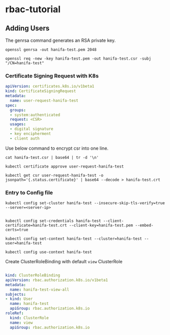 # rbac-tutorial


## Adding Users

The genrsa command generates an RSA private key.

```
openssl genrsa -out hanifa-test.pem 2048

openssl req -new -key hanifa-test.pem -out hanifa-test.csr -subj "/CN=hanifa-test"

```


### Certificate Signing Request with K8s

```yaml
apiVersion: certificates.k8s.io/v1beta1
kind: CertificateSigningRequest
metadata:
  name: user-request-hanifa-test
spec:
  groups:
  - system:authenticated
  request: <CSR>
  usages:
  - digital signature
  - key encipherment
  - client auth
```

Use below command to encrypt csr into one line.
```
cat hanifa-test.csr | base64 | tr -d '\n'
```

```
kubectl certificate approve user-request-hanifa-test
```

```
kubectl get csr user-request-hanifa-test -o jsonpath='{.status.certificate}' | base64 --decode > hanifa-test.crt
```

### Entry to Config file


```
kubectl config set-cluster hanifa-test --insecure-skip-tls-verify=true --server=<server-ip>


kubectl config set-credentials hanifa-test --client-certificate=hanifa-test.crt --client-key=hanifa-test.pem --embed-certs=true

kubectl config set-context hanifa-test --cluster=hanifa-test --user=hanifa-test

kubectl config use-context hanifa-test

```

Create ClusterRoleBinding with default `view` ClusterRole

```yaml

kind: ClusterRoleBinding
apiVersion: rbac.authorization.k8s.io/v1beta1
metadata:
  name: hanifa-test-view-all
subjects:
- kind: User
  name: hanifa-test
  apiGroup: rbac.authorization.k8s.io
roleRef:
  kind: ClusterRole
  name: view
  apiGroup: rbac.authorization.k8s.io
```

